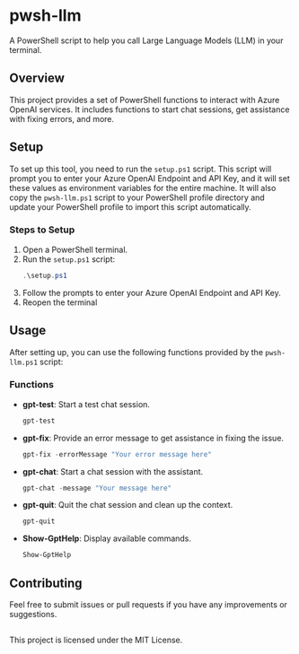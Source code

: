 # pwsh-llm

A PowerShell script to help you call Large Language Models (LLM) in your terminal.

## Overview

This project provides a set of PowerShell functions to interact with Azure OpenAI services. It includes functions to start chat sessions, get assistance with fixing errors, and more.

## Setup

To set up this tool, you need to run the `setup.ps1` script. This script will prompt you to enter your Azure OpenAI Endpoint and API Key, and it will set these values as environment variables for the entire machine. It will also copy the `pwsh-llm.ps1` script to your PowerShell profile directory and update your PowerShell profile to import this script automatically.

### Steps to Setup

1. Open a PowerShell terminal.
2. Run the `setup.ps1` script:
    ```powershell
    .\setup.ps1
    ```
3. Follow the prompts to enter your Azure OpenAI Endpoint and API Key.
4. Reopen the terminal

## Usage

After setting up, you can use the following functions provided by the `pwsh-llm.ps1` script:

### Functions

- **gpt-test**: Start a test chat session.
    ```powershell
    gpt-test
    ```

- **gpt-fix**: Provide an error message to get assistance in fixing the issue.
    ```powershell
    gpt-fix -errorMessage "Your error message here"
    ```

- **gpt-chat**: Start a chat session with the assistant.
    ```powershell
    gpt-chat -message "Your message here"
    ```

- **gpt-quit**: Quit the chat session and clean up the context.
    ```powershell
    gpt-quit
    ```

- **Show-GptHelp**: Display available commands.
    ```powershell
    Show-GptHelp
    ```
## Contributing
Feel free to submit issues or pull requests if you have any improvements or suggestions.

## 
This project is licensed under the MIT License.

